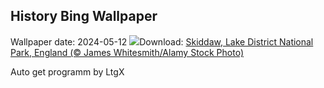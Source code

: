 ## History Bing Wallpaper
Wallpaper date: 2024-05-12
![](https://www.bing.com/th?id=OHR.SkiddawMassifUK_EN-GB5449719093_UHD.jpg&w=1000)Download: [Skiddaw, Lake District National Park, England (© James Whitesmith/Alamy Stock Photo)](https://www.bing.com/th?id=OHR.SkiddawMassifUK_EN-GB5449719093_UHD.jpg)

Auto get programm by LtgX
